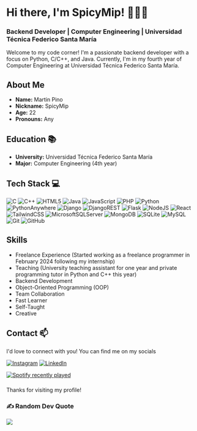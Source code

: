 # Hi there, I'm SpicyMip! 🦔🐙🐧
### Backend Developer | Computer Engineering | Universidad Técnica Federico Santa María

Welcome to my code corner! I'm a passionate backend developer with a focus on Python, C/C++, and Java. Currently, I'm in my fourth year of Computer Engineering at Universidad Técnica Federico Santa María.

## About Me
- **Name:** Martin Pino
- **Nickname:** SpicyMip
- **Age:** 22
- **Pronouns:** Any

## Education 📚
- **University:** Universidad Técnica Federico Santa María
- **Major:** Computer Engineering (4th year)
## Tech Stack 💻
![C](https://img.shields.io/badge/c-%2300599C.svg?style=flat&logo=c&logoColor=white) ![C++](https://img.shields.io/badge/c++-%2300599C.svg?style=flat&logo=c%2B%2B&logoColor=white) ![HTML5](https://img.shields.io/badge/html5-%23E34F26.svg?style=flat&logo=html5&logoColor=white) ![Java](https://img.shields.io/badge/java-%23ED8B00.svg?style=flat&logo=openjdk&logoColor=white) ![JavaScript](https://img.shields.io/badge/javascript-%23323330.svg?style=flat&logo=javascript&logoColor=%23F7DF1E) ![PHP](https://img.shields.io/badge/php-%23777BB4.svg?style=flat&logo=php&logoColor=white) ![Python](https://img.shields.io/badge/python-3670A0?style=flat&logo=python&logoColor=ffdd54) ![PythonAnywhere](https://img.shields.io/badge/pythonanywhere-%232F9FD7.svg?style=flat&logo=pythonanywhere&logoColor=151515) ![Django](https://img.shields.io/badge/django-%23092E20.svg?style=flat&logo=django&logoColor=white) ![DjangoREST](https://img.shields.io/badge/DJANGO-REST-ff1709?style=flat&logo=django&logoColor=white&color=ff1709&labelColor=gray) ![Flask](https://img.shields.io/badge/flask-%23000.svg?style=flat&logo=flask&logoColor=white) ![NodeJS](https://img.shields.io/badge/node.js-6DA55F?style=flat&logo=node.js&logoColor=white) ![React](https://img.shields.io/badge/react-%2320232a.svg?style=flat&logo=react&logoColor=%2361DAFB) ![TailwindCSS](https://img.shields.io/badge/tailwindcss-%2338B2AC.svg?style=flat&logo=tailwind-css&logoColor=white) ![MicrosoftSQLServer](https://img.shields.io/badge/Microsoft%20SQL%20Server-CC2927?style=flat&logo=microsoft%20sql%20server&logoColor=white) ![MongoDB](https://img.shields.io/badge/MongoDB-%234ea94b.svg?style=flat&logo=mongodb&logoColor=white) ![SQLite](https://img.shields.io/badge/sqlite-%2307405e.svg?style=flat&logo=sqlite&logoColor=white) ![MySQL](https://img.shields.io/badge/mysql-4479A1.svg?style=flat&logo=mysql&logoColor=white) ![Git](https://img.shields.io/badge/git-%23F05033.svg?style=flat&logo=git&logoColor=white) ![GitHub](https://img.shields.io/badge/github-%23121011.svg?style=flat&logo=github&logoColor=white)
## Skills
- Freelance Experience (Started working as a freelance programmer in February 2024 following my internship)
- Teaching (University teaching assistant for one year and private programming tutor in Python and C++ this year)
- Backend Development
- Object-Oriented Programming (OOP)
- Team Collaboration
- Fast Learner
- Self-Taught
- Creative



<!--
## Featured Projects 🚀
- **Inventory Management System:** Developed an efficient inventory management system using Python and a relational database.
-->
## Contact 📫
I'd love to connect with you! You can find me on my socials

[![Instagram](https://img.shields.io/badge/Instagram-%23E4405F.svg?logo=Instagram&logoColor=white)](https://instagram.com/@spicymip) [![LinkedIn](https://img.shields.io/badge/LinkedIn-%230077B5.svg?logo=linkedin&logoColor=white)](https://linkedin.com/in/martin-pino-8ba116260)

<div align="left">
  <a href="https://open.spotify.com/user/4ophmbslwqoc29ech3hlg4hsn">
    <img src="https://spotify-recently-played-readme.vercel.app/api?user=4ophmbslwqoc29ech3hlg4hsn&count=2&unique=true" alt="Spotify recently played"  />
  </a>
</div>

###
Thanks for visiting my profile!

### ✍️ Random Dev Quote
![](https://quotes-github-readme.vercel.app/api?type=horizontal&theme=tokyonight)
